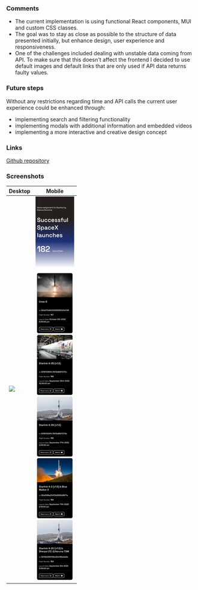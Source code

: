 ### Comments

- The current implementation is using functional React components, MUI and custom CSS classes.
- The goal was to stay as close as possible to the structure of data presented initially, but enhance design, user experience and responsiveness.
- One of the challenges included dealing with unstable data coming from API. To make sure that this doesn't affect the frontend I decided to use default images and default links that are only used if API data returns faulty values.

### Future steps
Without any restrictions regarding time and API calls the current user experience could be enhanced through:
- implementing search and filtering functionality
- implementing modals with additional information and embedded videos
- implementing a more interactive and creative design concept

### Links
[Github repository](https://github.com/jane-doronina/equitas-frontend-tests)

### Screenshots

| Desktop  | Mobile |
| ------------- | ------------- |
| ![](./screenshot_desktop.png)  | ![](./screenshot_mobile.png)  |
